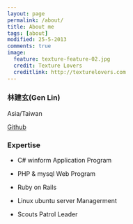 ```yaml
---
layout: page
permalink: /about/
title: About me
tags: [about]
modified: 25-5-2013
comments: true
image:
  feature: texture-feature-02.jpg
  credit: Texture Lovers
  creditlink: http://texturelovers.com
---
```


### 林建玄(Gen Lin)

Asia/Taiwan

<a href="http://github.com/{{ site.owner.github }}" class="author-social" target="_blank"><i class="icon-github"></i> Github</a>

### Expertise
* C# winform Application Program
* PHP & mysql Web Program
* Ruby on Rails
* Linux ubuntu server Managerment

* Scouts Patrol Leader
